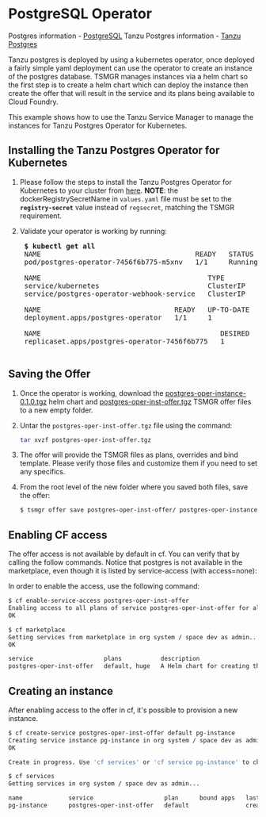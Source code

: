 # PostgreSQL Operator

Postgres information - [PostgreSQL](https://www.postgresql.org/)
Tanzu Postgres information - [Tanzu Postgres](https://postgres-kubernetes.docs.pivotal.io/about.html)

Tanzu postgres is deployed by using a kubernetes operator, once deployed a fairly simple yaml deployment can use the operator to create an instance of the postgres database.  TSMGR manages instances via a helm chart so the first step is to create a helm chart which can deploy the instance then create the offer that will result in the service and its plans being available to Cloud Foundry.

This example shows how to use the Tanzu Service Manager to manage the instances for Tanzu Postgres Operator for Kubernetes.


## Installing the Tanzu Postgres Operator for Kubernetes

1) Please follow the steps to install the Tanzu Postgres Operator for Kubernetes to your cluster from
   [here](http://postgres-kubernetes.docs.pivotal.io/1-0/create-release.html). **NOTE**: the dockerRegistrySecretName
   in `values.yaml` file must be set to the **`registry-secret`** value instead of `regsecret`, matching the TSMGR requirement.

1) Validate your operator is working by running:
    <pre>
    <b>$ kubectl get all</b>
    NAME                                     READY   STATUS    RESTARTS   AGE
    pod/postgres-operator-7456f6b775-m5xnv   1/1     Running   0          24h

    NAME                                        TYPE        CLUSTER-IP    EXTERNAL-IP   PORT(S)   AGE
    service/kubernetes                          ClusterIP   10.80.0.1     <none>        443/TCP   28h
    service/postgres-operator-webhook-service   ClusterIP   10.80.2.116   <none>        443/TCP   24h

    NAME                                READY   UP-TO-DATE   AVAILABLE   AGE
    deployment.apps/postgres-operator   1/1     1            1           24h

    NAME                                           DESIRED   CURRENT   READY   AGE
    replicaset.apps/postgres-operator-7456f6b775   1         1         1       24h
    </pre>

## Saving the Offer

1) Once the operator is working, download the [postgres-oper-instance-0.1.0.tgz](./postgres-oper-instance-0.1.0.tgz)
   helm chart and [postgres-oper-inst-offer.tgz](./postgres-oper-inst-offer.tgz) TSMGR offer files to a new empty folder.

1) Untar the `postgres-oper-inst-offer.tgz` file using the command:
   ```bash
   tar xvzf postgres-oper-inst-offer.tgz
   ```

1) The offer will provide the TSMGR files as plans, overrides and bind template. Please verify those files and customize
   them if you need to set any specifics.

1) From the root level of the new folder where you saved both files, save the offer:

    ```bash
    $ tsmgr offer save postgres-oper-inst-offer/ postgres-oper-instance-0.1.0.tgz
    ```

## Enabling CF access

The offer access is not available by default in cf. You can verify that by calling the follow commands.
Notice that postgres is not available in the marketplace, even though it is listed by service-access (with access=none):

In order to enable the access, use the following command:
```bash
$ cf enable-service-access postgres-oper-inst-offer
Enabling access to all plans of service postgres-oper-inst-offer for all orgs as admin...
OK

$ cf marketplace
Getting services from marketplace in org system / space dev as admin...
OK

service                    plans           description                                                                         broker
postgres-oper-inst-offer   default, huge   A Helm chart for creating the Tanzu Postgress Operator for Kubernetes instance.     tanzu-service-manager
```

## Creating an instance

After enabling access to the offer in cf, it's possible to provision a new instance.

```bash
$ cf create-service postgres-oper-inst-offer default pg-instance
Creating service instance pg-instance in org system / space dev as admin...
OK

Create in progress. Use 'cf services' or 'cf service pg-instance' to check operation status.

$ cf services
Getting services in org system / space dev as admin...

name             service                    plan      bound apps   last operation     broker                  upgrade available
pg-instance      postgres-oper-inst-offer   default                create succeeded   tanzu-service-manager   no
```



